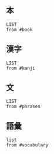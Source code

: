 ## 本
```dataview
LIST
from #book 
```
## 漢字
```dataview
LIST
from #kanji
```
## 文
```dataview
LIST
from #phrases 
```
## 語彙
```dataview
list
from #vocabulary 
```
